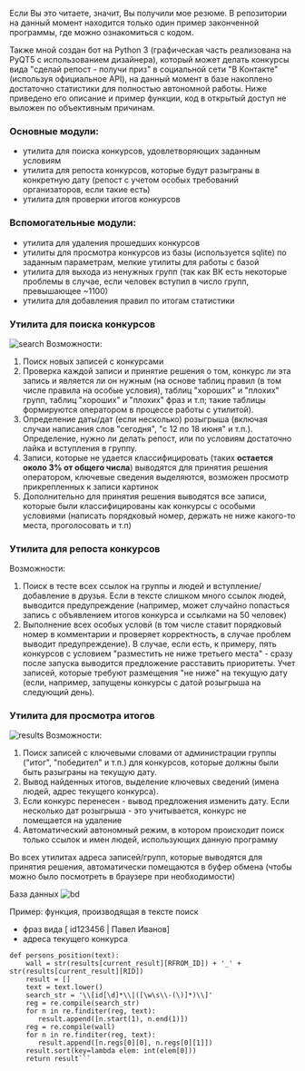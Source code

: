 Если Вы это читаете, значит, Вы получили мое резюме. В репозитории на данный момент находится только один пример законченной программы, где можно ознакомиться с кодом. 

Также мной создан бот на Python 3 (графическая часть реализована на PyQT5 с использованием дизайнера), который может делать конкурсы вида "сделай репост - получи приз" в социальной сети "В Контакте" (используя официальное API), на данный момент в базе накоплено достаточно статистики для полностью автономной работы. 
Ниже приведено его описание и пример функции, код в открытый доступ не выложен по объективным причинам. 

### Основные модули: 
- утилита для поиска конкурсов, удовлетворяющих заданным условиям 
- утилита для репоста конкурсов, которые будут разыграны в конкретную дату (репост с учетом особых требований организаторов, если такие есть) 
- утилита для проверки итогов конкурсов 

### Вспомогательные модули: 
- утилита для удаления прошедших конкурсов 
- утилиты для просмотра конкурсов из базы (используется sqlite) по заданным параметрам, мелкие утилиты для работы с базой 
- утилита для выхода из ненужных групп (так как ВК есть некоторые проблемы в случае, если человек вступил в число групп, превышающее ~1100) 
- утилита для добавления правил по итогам статистики 

### Утилита для поиска конкурсов 
![search](https://orangella.github.io/ProjectExample/search.png) 
Возможности: 
1. Поиск новых записей с конкурсами
2. Проверка каждой записи и принятие решения о том, конкурс ли эта запись и является ли он нужным (на основе таблиц правил (в том числе правила на особые условия), таблиц "хороших" и "плохих" групп, таблиц "хороших" и "плохих" фраз и т.п; такие таблицы формируются оператором в процессе работы с утилитой). 
3. Определение даты/дат (если несколько) розыгрыша (включая случаи написания слов "сегодня", "с 12 по 18 июня" и т.п.). Определение, нужно ли делать репост, или по условиям достаточно лайка и вступления в группу. 
4. Записи, которые не удается классифицировать (таких **остается около 3% от общего числа**) выводятся для принятия решения оператором, ключевые сведения выделяются, возможен просмотр прикрепленных к записи картинок 
5. Дополнительно для принятия решения выводятся все записи, которые были классифицированы как конкурсы с особыми условиями (написать порядковый номер, держать не ниже какого-то места, проголосовать и т.п) 

### Утилита для репоста конкурсов 
Возможности: 
1. Поиск в тесте всех ссылок на группы и людей и вступление/добавление в друзья. Если в тексте слишком много ссылок людей, выводится предупреждение (например, может случайно попасться запись с объявлением итогов конкурса и ссылками на 50 человек) 
2. Выполнение всех особых условй (в том числе ставит порядковый номер в комментарии и проверяет корректность, в случае проблем выводит предупреждение). В случае, если есть, к примеру, пять конкурсов с условием "разместить не ниже третьего места" - сразу после запуска выводится предложение расставить приоритеты. Учет записей, которые требуют размещения "не ниже" на текущую дату (если, например, запущены конкурсы с датой розыгрыша на следующий день). 

### Утилита для просмотра итогов 
![results](https://orangella.github.io/ProjectExample//results.png) 
Возможности: 
1. Поиск записей с ключевыми словами от администрации группы ("итог", "победител" и т.п.) для конкурсов, которые должны были быть разыграны на текущую дату. 
2. Вывод найденных итогов, выделение ключевых сведений (имена людей, адрес текущего конкурса). 
3. Если конкурс перенесен - вывод предложения изменить дату. Если несколько дат розыгрыша - это учитывается, конкурс не помещается на удаление 
4. Автоматический автономный режим, в котором происходит поиск только ссылок и имен людей, использующих данную программу 

Во всех утилитах адреса записей/групп, которые выводятся для принятия решения, автоматически помещаются в буфер обмена (чтобы можно было посмотреть в браузере при необходимости) 

База данных ![bd](https://orangella.github.io/ProjectExample/bd.png) 

Пример: функция, производящая в тексте поиск 
- фраз вида [ id123456 | Павел Иванов]
- адреса текущего конкурса 

```
def persons_position(text): 
    wall = str(results[current_result][RFROM_ID]) + '_' + str(results[current_result][RID]) 
    result = [] 
    text = text.lower() 
    search_str = '\\[id[\d]*\\|([\w\s\\-(\)]*)\\]' 
    reg = re.compile(search_str) 
    for n in re.finditer(reg, text): 
       result.append([n.start(1), n.end(1)]) 
    reg = re.compile(wall) 
    for n in re.finditer(reg, text): 
       result.append([n.regs[0][0], n.regs[0][1]]) 
    result.sort(key=lambda elem: int(elem[0])) 
    return result```
